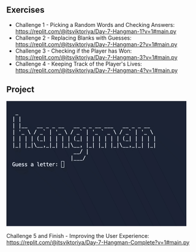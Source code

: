 ## Exercises
- Challenge 1 - Picking a Random Words and Checking Answers: https://replit.com/@itsviktoriya/Day-7-Hangman-1?v=1#main.py
- Challenge 2 - Replacing Blanks with Guesses: https://replit.com/@itsviktoriya/Day-7-Hangman-2?v=1#main.py
- Challenge 3 - Checking if the Player has Won: https://replit.com/@itsviktoriya/Day-7-Hangman-3?v=1#main.py
- Challenge 4 - Keeping Track of the Player's Lives: https://replit.com/@itsviktoriya/Day-7-Hangman-4?v=1#main.py

## Project
![Hangman](hangman.gif)

Challenge 5 and Finish - Improving the User Experience: https://replit.com/@itsviktoriya/Day-7-Hangman-Complete?v=1#main.py
